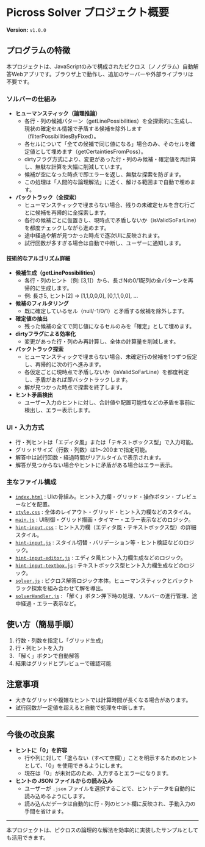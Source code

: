 # Picross Solver プロジェクト概要

**Version:** `v1.0.0`

## プログラムの特徴
本プロジェクトは、JavaScriptのみで構成されたピクロス（ノノグラム）自動解答Webアプリです。ブラウザ上で動作し、追加のサーバーや外部ライブラリは不要です。

### ソルバーの仕組み
- **ヒューマンスティック（論理推論）**
  - 各行・列の候補パターン（getLinePossibilities）を全探索的に生成し、現状の確定セル情報で矛盾する候補を除外します（filterPossibilitiesByFixed）。
  - 各セルについて「全ての候補で同じ値になる」場合のみ、そのセルを確定値として埋めます（getCertaintiesFromPoss）。
  - dirtyフラグ方式により、変更があった行・列のみ候補・確定値を再計算し、無駄な計算を大幅に削減しています。
  - 候補が空になった時点で即エラーを返し、無駄な探索を防ぎます。
  - この処理は「人間的な論理解法」に近く、解ける範囲まで自動で埋めます。
- **バックトラック（全探索）**
  - ヒューマンスティックで埋まらない場合、残りの未確定セルを含む行ごとに候補を再帰的に全探索します。
  - 各行の候補ごとに仮置きし、現時点で矛盾しないか（isValidSoFarLine）を都度チェックしながら進めます。
  - 途中経過や解が見つかった時点で逐次UIに反映されます。
  - 試行回数が多すぎる場合は自動で中断し、ユーザーに通知します。

#### 技術的なアルゴリズム詳細
- **候補生成（getLinePossibilities）**
  - 各行・列のヒント（例: [3,1]）から、長さNの0/1配列の全パターンを再帰的に生成します。
  - 例: 長さ5, ヒント[2] → [1,1,0,0,0], [0,1,1,0,0], ...
- **候補のフィルタリング**
  - 既に確定しているセル（null/-1/0/1）と矛盾する候補を除外します。
- **確定値の抽出**
  - 残った候補の全てで同じ値になるセルのみを「確定」として埋めます。
- **dirtyフラグによる効率化**
  - 変更があった行・列のみ再計算し、全体の計算量を削減します。
- **バックトラック探索**
  - ヒューマンスティックで埋まらない場合、未確定行の候補を1つずつ仮定し、再帰的に次の行へ進みます。
  - 各仮定ごとに現時点で矛盾しないか（isValidSoFarLine）を都度判定し、矛盾があれば即バックトラックします。
  - 解が見つかった時点で探索を終了します。
- **ヒント矛盾検出**
  - ユーザー入力のヒントに対し、合計値や配置可能性などの矛盾を事前に検出し、エラー表示します。

### UI・入力方式
- 行・列ヒントは「エディタ風」または「テキストボックス型」で入力可能。
- グリッドサイズ（行数・列数）は1～200まで指定可能。
- 解答中は試行回数・経過時間がリアルタイムで表示されます。
- 解答が見つからない場合やヒントに矛盾がある場合はエラー表示。

### 主なファイル構成
- [`index.html`](index.html) : UIの骨組み。ヒント入力欄・グリッド・操作ボタン・プレビューなどを配置。
- [`style.css`](src/global/style.css) : 全体のレイアウト・グリッド・ヒント入力欄などのスタイル。
- [`main.js`](src/main.js) : UI制御・グリッド描画・タイマー・エラー表示などのロジック。
- [`hint-input.css`](src/hint-input/hint-input.css) : ヒント入力欄（エディタ風・テキストボックス型）の詳細スタイル。
- [`hint-input.js`](src/hint-input/hint-input.js) : スタイル切替・バリデーション等・ヒント検証などのロジック。
- [`hint-input-editor.js`](src/hint-input/hint-input-editor.js) : エディタ風ヒント入力欄生成などのロジック。
- [`hint-input-textbox.js`](src/hint-input/hint-input-textbox.js) : テキストボックス型ヒント入力欄生成などのロジック。
- [`solver.js`](src/solver/solver.js) : ピクロス解答ロジック本体。ヒューマンスティックとバックトラック探索を組み合わせて解を導出。
- [`solverHandler.js`](src/solver/solverHandler.js) : 「解く」ボタン押下時の処理、ソルバーの進行管理、途中経過・エラー表示など。

## 使い方（簡易手順）
1. 行数・列数を指定し「グリッド生成」
2. 行・列ヒントを入力
3. 「解く」ボタンで自動解答
4. 結果はグリッドとプレビューで確認可能

## 注意事項
- 大きなグリッドや複雑なヒントでは計算時間が長くなる場合があります。
- 試行回数が一定値を超えると自動で処理を中断します。

---

## 今後の改良案

- **ヒントに「0」を許容**
  - 行や列に対して「塗らない（すべて空欄）」ことを明示するためのヒントとして、「0」を使用できるようにします。
  - 現在は「0」が未対応のため、入力するとエラーになります。
- **ヒントの JSON ファイルからの読み込み**
  - ユーザーが `.json` ファイルを選択することで、ヒントデータを自動的に読み込めるようにします。
  - 読み込んだデータは自動的に行・列のヒント欄に反映され、手動入力の手間を省けます。

---

本プロジェクトは、ピクロスの論理的な解法を効率的に実装したサンプルとしても活用できます。
